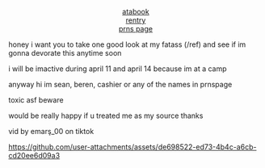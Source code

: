 <p align="center"></p>

<p align="center">
  <a href="https://gasa4.atabook.org/">atabook</a><br>
  <a href="https://rentry.co/snackcorre">rentry</a><br>
  <a href="https://en.pronouns.page/@gasa4">prns page</a>
</p>

honey i want you to take one good look at my fatass (/ref) and see if im gonna devorate this anytime soon

i will be imactive during april 11 and april 14 because im at a camp

anyway hi im sean, beren, cashier or any of the names in prnspage

toxic asf beware

would be really happy if u treated me as my source thanks

vid by emarş_00 on tiktok

https://github.com/user-attachments/assets/de698522-ed73-4b4c-a6cb-cd20ee6d09a3










